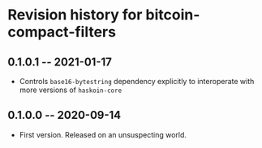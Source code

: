 # Revision history for bitcoin-compact-filters

## 0.1.0.1 -- 2021-01-17

* Controls `base16-bytestring` dependency explicitly to interoperate with more versions of `haskoin-core`

## 0.1.0.0 -- 2020-09-14

* First version. Released on an unsuspecting world.
